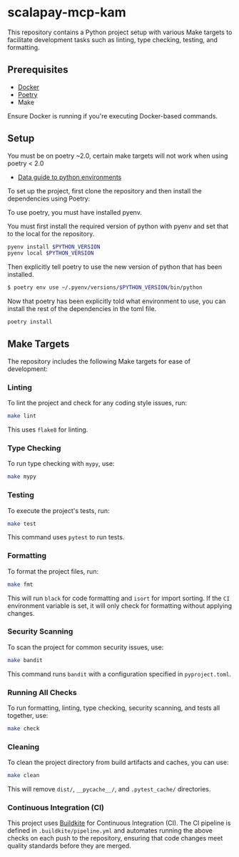 # scalapay-mcp-kam

This repository contains a Python project setup with various Make targets to facilitate development tasks such as linting, type checking, testing, and formatting.

## Prerequisites

- [Docker](https://www.docker.com/)
- [Poetry](https://python-poetry.org/)
- Make

Ensure Docker is running if you're executing Docker-based commands.

## Setup

You must be on poetry ~2.0, certain make targets will not work when using poetry < 2.0

* [Data guide to python environments](https://scalapay.atlassian.net/wiki/spaces/RISK/pages/2092793938/Python+Environment+Setup)

To set up the project, first clone the repository and then install the dependencies using Poetry:

To use poetry, you must have installed pyenv.

You must first install the required version of python with pyenv and set that to the local for the repository.
```bash
pyenv install $PYTHON_VERSION
pyenv local $PYTHON_VERSION
```
Then explicitly tell poetry to use the new version of python that has been installed.

```bash
$ poetry env use ~/.pyenv/versions/$PYTHON_VERSION/bin/python
 ```

Now that poetry has been explicitly told what environment to use, you can install the rest of the dependencies in the toml file. 
```bash
poetry install
```

## Make Targets

The repository includes the following Make targets for ease of development:

### Linting

To lint the project and check for any coding style issues, run:

```bash
make lint
```

This uses `flake8` for linting.

### Type Checking

To run type checking with `mypy`, use:

```bash
make mypy
```

### Testing

To execute the project's tests, run:

```bash
make test
```

This command uses `pytest` to run tests.

### Formatting

To format the project files, run:

```bash
make fmt
```

This will run `black` for code formatting and `isort` for import sorting. If the `CI` environment variable is set, it will only check for formatting without applying changes.

### Security Scanning

To scan the project for common security issues, use:

```bash
make bandit
```

This command runs `bandit` with a configuration specified in `pyproject.toml`.

### Running All Checks

To run formatting, linting, type checking, security scanning, and tests all together, use:

```bash
make check
```

### Cleaning

To clean the project directory from build artifacts and caches, you can use:

```bash
make clean
```

This will remove `dist/`, `__pycache__/`, and `.pytest_cache/` directories.


### Continuous Integration (CI)

This project uses [Buildkite](https://buildkite.com/) for Continuous Integration (CI). The CI pipeline is defined in `.buildkite/pipeline.yml` and automates running the above checks on each push to the repository, ensuring that code changes meet quality standards before they are merged.